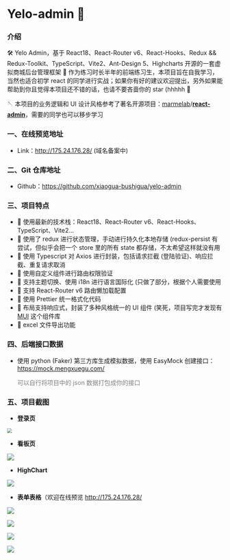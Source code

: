 # Yelo-admin 🚀



### 介绍

🛠  Yelo Admin，基于 React18、React-Router v6、React-Hooks、Redux && Redux-Toolkit、TypeScript、Vite2、Ant-Design 5、Highcharts 开源的一套虚拟商城后台管理框架
🔌 作为练习时长半年的前端练习生，本项目旨在自我学习，当然也适合初学 react 的同学进行实战；如果你有好的建议欢迎提出，另外如果能帮助到你且觉得本项目还不错的话，也请不要吝啬你的 star (hhhhh 🧡

🪡 本项目的业务逻辑和 UI 设计风格参考了著名开源项目：[marmelab](https://github.com/marmelab)/**[react-admin](https://github.com/marmelab/react-admin)**，需要的同学也可以移步学习

### 一、在线预览地址

- Link：http://175.24.176.28/ (域名备案中)

### 二、Git 仓库地址

- Github：https://github.com/xiaogua-bushigua/yelo-admin

### 三、项目特点

- 🧩	使用最新的技术栈：React18、React-Router v6、React-Hooks、TypeScript、Vite2...
- 🧩    使用了 redux 进行状态管理，手动进行持久化本地存储 (redux-persist 有尝试，但似乎会把一个 store 里的所有 state 都存储，不太希望这样就没有用
- 🧩    使用 Typescript 对 Axios 进行封装，包括请求拦截 (登陆验证)、响应拦截、重复请求取消
- 🧩    使用自定义组件进行路由权限验证
- 🧩    支持主题切换、使用 i18n 进行语言国际化 (只做了部分，根据个人需要使用
- 🧩    支持 React-Router v6 路由懒加载配置
- 🧩    使用 Prettier 统一格式化代码
- 🧩    布局支持响应式，封装了多种风格统一的 UI 组件 (笑死，项目写完才发现有 [MUI](https://mui.com/) 这个组件库
- 🧩    excel 文件导出功能

### 四、后端接口数据

- 使用 python (Faker) 第三方库生成模拟数据，使用 EasyMock 创建接口：https://mock.mengxuegu.com/ 

  <font color='gray'>可以自行将项目中的 json 数据打包成你的接口</font>

### 五、项目截图

- **登录页**

<img src="D:\frontend_learning\react18\react-projects\yelo-admin\screenshoots\6-1.gif" style="zoom:70%;" />	

- **看板页**

![](D:\frontend_learning\react18\react-projects\yelo-admin\screenshoots\6-2.gif)

- **HighChart**

![](D:\frontend_learning\react18\react-projects\yelo-admin\screenshoots\6-3.gif)

- **表单表格**（欢迎在线预览 http://175.24.176.28/

![](D:\frontend_learning\react18\react-projects\yelo-admin\screenshoots\6-4.png)



![](D:\frontend_learning\react18\react-projects\yelo-admin\screenshoots\6-5.png)



![](D:\frontend_learning\react18\react-projects\yelo-admin\screenshoots\6-6.png)



![](D:\frontend_learning\react18\react-projects\yelo-admin\screenshoots\6-7.png)